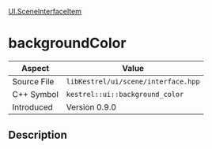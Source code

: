 [UI.SceneInterfaceItem](index)
# backgroundColor
| Aspect | Value |
| --- | --- |
| Source File | `libKestrel/ui/scene/interface.hpp` |
| C++ Symbol | `kestrel::ui::background_color` |
| Introduced | Version 0.9.0 |
## Description

